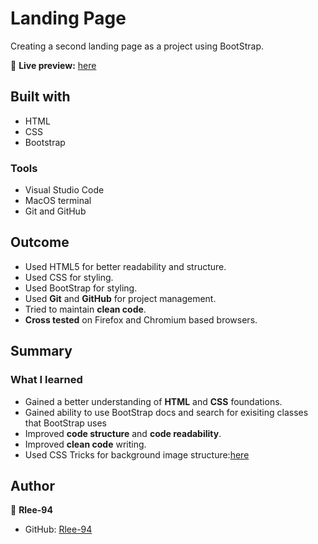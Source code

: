 # Landing Page

Creating a second landing page as a project using BootStrap. 

🔗 **Live preview:** [here]()

## Built with
* HTML
* CSS
* Bootstrap

### Tools

* Visual Studio Code
* MacOS terminal
* Git and GitHub


## Outcome

* Used HTML5 for better readability and structure.
* Used CSS for styling. 
* Used BootStrap for styling.
* Used **Git** and **GitHub** for project management.
* Tried to maintain **clean code**.
* **Cross tested** on Firefox and Chromium based browsers.

## Summary

### What I learned

* Gained a better understanding of **HTML** and **CSS** foundations.
* Gained ability to use BootStrap docs and search for exisiting classes that BootStrap uses
* Improved **code structure** and **code readability**.
* Improved **clean code** writing.
* Used CSS Tricks for background image structure:[here](https://css-tricks.com/perfect-full-page-background-image/) 


## Author

👤 **Rlee-94**
* GitHub: [Rlee-94](https://github.com/Rlee-94)